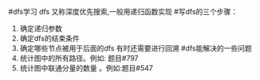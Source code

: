 #dfs学习
dfs 又称深度优先搜索,一般用递归函数实现
#写dfs的三个步骤：
1. 确定递归参数
2. 确定dfs的结束条件
3. 确定哪些节点被用于后面的dfs
有时还需要进行回溯
#dfs能解决的一些问题
1. 统计图中的所有路径。例如: 题目#797
2. 统计图中联通分量的数量 。例如:题目#547
